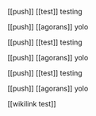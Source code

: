 [[push]] [[test]] testing

[[push]] [[agorans]] yolo

[[push]] [[test]] testing

[[push]] [[agorans]] yolo

[[push]] [[test]] testing

[[push]] [[agorans]] yolo

[[wikilink test]]
